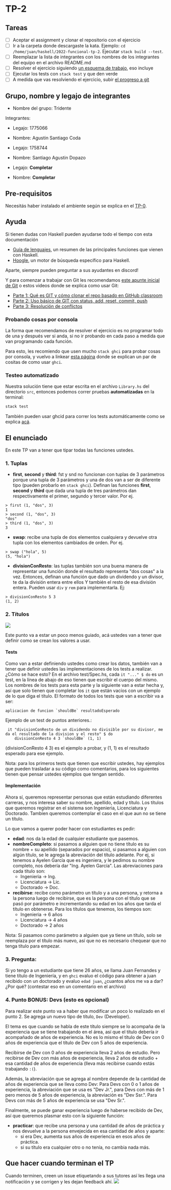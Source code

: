 # TP-2

## Tareas

- [ ] Aceptar el assignment y clonar el repositorio con el ejercicio
- [ ] Ir a la carpeta donde descargaste la kata. Ejemplo: `cd /home/juan/haskell/2022-funcional-tp-2`. Ejecutar `stack build --test`.
- [ ] Reemplazar la lista de integrantes con los nombres de los integrantes del equipo en el archivo README.md
- [ ] Resolver el ejercicio siguiendo [un esquema de trabajo](https://github.com/pdep-utn/enunciados-miercoles-noche/blob/master/pages/haskell/trabajo.md), eso incluye
- [ ] Ejecutar los tests con `stack test` y que den verde
- [ ] A medida que vas resolviendo el ejercicio, subir [el progreso a git](https://github.com/pdep-utn/enunciados-miercoles-noche/blob/master/pages/git/resolverConflictos.md)

## Grupo, nombre y legajo de integrantes

- Nombre del grupo: Tridente

Integrantes:
- Legajo: 1775066
- Nombre: Agustin Santiago Coda

- Legajo: 1758744 
- Nombre: Santiago Agustin Dopazo

- Legajo: **Completar** 
- Nombre: **Completar**

## Pre-requisitos

Necesitás haber instalado el ambiente según se explica en el [TP-0](https://classroom.github.com/a/u4aiGg9H).

## Ayuda

Si tienen dudas con Haskell pueden ayudarse todo el tiempo con esta documentación

- [Guía de lenguajes](https://docs.google.com/document/d/1oJ-tyQJoBtJh0kFcsV9wSUpgpopjGtoyhJdPUdjFIJQ/edit?usp=sharing), un resumen de las principales funciones que vienen con Haskell.
- [Hoogle](https://www.haskell.org/hoogle/), un motor de búsqueda específico para Haskell.

Aparte, siempre pueden preguntar a sus ayudantes en discord!

Y para comenzar a trabajar con Git les recomendamos [este apunte inicial de Git](https://docs.google.com/document/d/1ozqfYCwt-37stynmgAd5wJlNOFKWYQeIZoeqXpAEs0I/edit) o estos videos donde se explica como usar Git:
- [Parte 1: Qué es GIT y cómo clonar el repo basado en GitHub classroom](https://www.youtube.com/watch?v=rRKe7l-ZNvM)
- [Parte 2: Uso básico de GIT con status, add, reset, commit, push](https://www.youtube.com/watch?v=OgasfM5qJJE)
- [Parte 3: Resolución de conflictos](https://www.youtube.com/watch?v=sKcN7cWFniw)

### Probando cosas por consola

La forma que recomendamos de resolver el ejercicio es no programar todo de una y después ver si anda, si no ir probando en cada paso a medida que van programando cada función.

Para esto, les recomiendo que usen mucho `stack ghci` para probar cosas por consola, y vuelvo a linkear [esta página](https://github.com/pdep-utn/enunciados-miercoles-noche/blob/master/pages/haskell/trabajo.md#comandos-%C3%BAtiles) donde se explican un par de cositas de como usar `ghci`.

### Testeo automatizado

Nuestra solución tiene que estar escrita en el archivo `Library.hs` del directorio `src`, entonces podemos correr pruebas **automatizadas** en la terminal:

```bash
stack test
```

También pueden usar ghcid para correr los tests automáticamente como se explica [acá](https://github.com/pdepviernestm/2021-clases/blob/main/clase-02/correrTestsMasRapidoConGhcid.md).

## El enunciado

En este TP van a tener que tipar todas las funciones ustedes.

### 1. Tuplas

- **first**, **second** y **third**: fst y snd no funcionan con tuplas de 3 parámetros porque una tupla de 3 parámetros y una de dos van a ser de diferente tipo (pueden probarlo en `stack ghci`). Definan las funciones **first**, **second** y **third** que dada una tupla de tres parámetros dan respectivamente el primer, segundo y tercer valor. Por ej.
```
> first (1, "dos", 3)
1
> second (1, "dos", 3)
"dos"
> third (1, "dos", 3)
3
```
- **swap**: recibe una tupla de dos elementos cualquiera y devuelve otra tupla con los elementos cambiados de orden. Por ej.
```
> swap ("hola", 5)
(5, "hola")
```
- **divisionConResto**: las tuplas también son una buena manera de representar una función donde el resultado representa "dos cosas" a la vez. Entonces, definan una función que dado un dividendo y un divisor, te da la división entera entre ellos Y también el resto de esa división entera. Pueden usar `div` y `rem` para implementarla. Ej:
```
> divisionConResto 5 3
(1, 2)
```

### 2. Títulos

![](https://thumbs.gfycat.com/IdioticWickedGalago-size_restricted.gif)

Este punto va a estar un poco menos guiado, acá ustedes van a tener que definir como se crean los valores a usar.

#### Tests

Como van a estar definiendo ustedes como crear los datos, también van a tener que definir ustedes las implementaciones de los tests a realizar. ¿Cómo se hace esto?
En el archivo test/Spec.hs, cada `it "..." $ do` es un test, en la línea de abajo de eso tienen que escribir el cuerpo del mismo. Los nombres de los tests para esta parte y la siguiente van a estar hecha y, así que solo tienen que completar los `it` que están vacíos con un ejemplo de lo que diga el título. El formato de todos los tests que van a escribir va a ser:

```
aplicacion de funcion `shouldBe` resultadoEsperado
```

Ejemplo de un test de puntos anteriores.:

```
 it "divisionConResto de un dividendo no divisible por su divisor, me da el resultado de la division y el resto" $ do
    divisionConResto 4 3 `shouldBe` (1, 1)
```

(divisionConResto 4 3) es el ejemplo a probar, y (1, 1) es el resultado esperado para ese ejemplo.

Nota: para los primeros tests que tienen que escribir ustedes, hay ejemplos que pueden trasladar a su código como comentarios, para los siguientes tienen que pensar ustedes ejemplos que tengan sentido.

#### Implementación

Ahora sí, queremos representar personas que están estudiando diferentes carreras, y nos interesa saber su nombre, apellido, edad y título. Los títulos que queremos registrar en el sistema son Ingenieria, Licenciatura y Doctorado. Tambíen queremos contemplar el caso en el que aun no se tiene un título.

Lo que vamos a querer poder hacer con estudiantes es pedir:

- **edad**: nos da la edad de cualquier estudiante que pasemos.
- **nombreCompleto**: si pasamos a alguien que no tiene título es su nombre + su apellido (separados por espacio), si pasamos a alguien con algún título, se le agrega la abreviación del título adelante. Por ej, si tenemos a Ayelen García que es ingeniera, y le pedimos su nombre completo, nos debería dar "Ing. Ayelen García". Las abreviaciones para cada título son:
  - Ingenieria -> Ing.
  - Licenciatura -> Lic.
  - Doctorado -> Doc.
- **recibirse**: recibe como parámetro un título y a una persona, y retorna a la persona luego de recibirse, que es la persona con el título que se pasó por parámetro e incrementando su edad en los años que tarda el título en obtenerse.
Para los títulos que tenemos, los tiempos son:
  - Ingenieria -> 6 años
  - Licenciatura -> 4 años
  - Doctorado -> 2 años
  
Nota: Si pasamos como parámetro a alguien que ya tiene un título, solo se reemplaza por el título más nuevo, así que no es necesario chequear que no tenga título para empezar.

### 3. Pregunta:

Si yo tengo a un estudiante que tiene 26 años, se llama Juan Fernandes y tiene título de Ingeniería, y en `ghci` evaluo el código para obtener a juan recibido con un doctorado y evaluo `edad juan`, ¿cuantos años me va a dar? ¿Por qué?
(contestar eso en un comentario en el archivo)

### 4. Punto BONUS: Devs (esto es opcional)

Para realizar este punto va a haber que modificar un poco lo realizado en el punto 2. Se agrega un nuevo tipo de título, `Dev` (Developer).

El tema es que cuando se habla de este título siempre se lo acompaña de la experiencia que se tiene trabajando en el área, así que el título debería ir acompañado de años de experiencia. No es lo mismo el título de Dev con 0 años de experiencia que el título de Dev con 5 años de experiencia.

Recibirse de Dev con 0 años de experiencia lleva 2 años de estudio. Pero recibirse de Dev con más años de experiencia, lleva 2 años de estudio + esa cantidad de años de experiencia (lleva más recibirse cuando estás trabajando `:(`).

Además, la abreviación que se agrega al nombre depende de la cantidad de años de experiencia que se lleva como Dev:
Para Devs con 0 o 1 años de experiencia, la abreviación que se usa es "Dev Jr.", para Devs con más de 1 pero menos de 5 años de experiencia, la abreviación es "Dev Ssr.".
Para Devs con más de 5 años de experiencia se usa "Dev Sr.".

Finalmente, se puede ganar experiencia luego de haberse recibido de Dev, así que queremos plasmar esto con la siguiente función:

- **practicar**: que recibe una persona y una cantidad de años de práctica y nos devuelve a la persona envejecida en esa cantidad de años y aparte:
  - si era Dev, aumenta sus años de experiencia en esos años de práctica.
  - si su título era cualquier otro o no tenía, no cambia nada más.

## Que hacer cuando terminan el TP

Cuando terminen, creen un issue etiquetando a sus tutores así les llega una notificación y se corrigen y les dejan feedback ahí.
![](https://i.imgur.com/ypeXpBw.gif)
